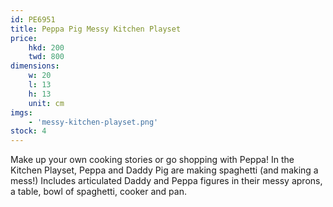 ```yaml
---
id: PE6951
title: Peppa Pig Messy Kitchen Playset
price:
    hkd: 200
    twd: 800
dimensions:
    w: 20
    l: 13
    h: 13
    unit: cm
imgs: 
    - 'messy-kitchen-playset.png'
stock: 4
---
```

Make up your own cooking stories or go shopping with Peppa! 
In the Kitchen Playset, Peppa and Daddy Pig are making spaghetti (and making a mess!) Includes articulated Daddy and Peppa figures in their messy aprons, a table, bowl of spaghetti, cooker and pan.
